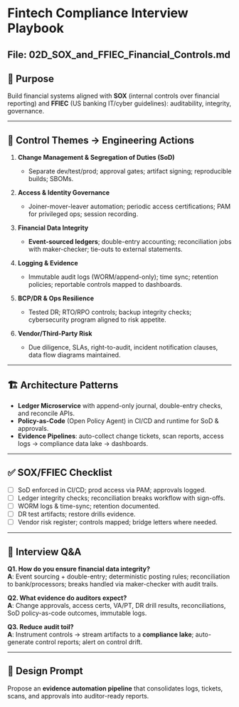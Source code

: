 # Fintech Compliance Interview Playbook
## File: 02D_SOX_and_FFIEC_Financial_Controls.md

## 🎯 Purpose
Build financial systems aligned with **SOX** (internal controls over financial reporting) and **FFIEC** (US banking IT/cyber guidelines): auditability, integrity, governance.

---

## 🔑 Control Themes → Engineering Actions
1. **Change Management & Segregation of Duties (SoD)**
   - Separate dev/test/prod; approval gates; artifact signing; reproducible builds; SBOMs.

2. **Access & Identity Governance**
   - Joiner-mover-leaver automation; periodic access certifications; PAM for privileged ops; session recording.

3. **Financial Data Integrity**
   - **Event-sourced ledgers**; double-entry accounting; reconciliation jobs with maker-checker; tie-outs to external statements.

4. **Logging & Evidence**
   - Immutable audit logs (WORM/append-only); time sync; retention policies; reportable controls mapped to dashboards.

5. **BCP/DR & Ops Resilience**
   - Tested DR; RTO/RPO controls; backup integrity checks; cybersecurity program aligned to risk appetite.

6. **Vendor/Third-Party Risk**
   - Due diligence, SLAs, right-to-audit, incident notification clauses, data flow diagrams maintained.

---

## 🏗️ Architecture Patterns
- **Ledger Microservice** with append-only journal, double-entry checks, and reconcile APIs.
- **Policy-as-Code** (Open Policy Agent) in CI/CD and runtime for SoD & approvals.
- **Evidence Pipelines**: auto-collect change tickets, scan reports, access logs → compliance data lake → dashboards.

---

## ✅ SOX/FFIEC Checklist
- [ ] SoD enforced in CI/CD; prod access via PAM; approvals logged.
- [ ] Ledger integrity checks; reconciliation breaks workflow with sign-offs.
- [ ] WORM logs & time-sync; retention documented.
- [ ] DR test artifacts; restore drills evidence.
- [ ] Vendor risk register; controls mapped; bridge letters where needed.

---

## 🧪 Interview Q&A
**Q1. How do you ensure financial data integrity?**  
**A**: Event sourcing + double-entry; deterministic posting rules; reconciliation to bank/processors; breaks handled via maker-checker with audit trails.

**Q2. What evidence do auditors expect?**  
**A**: Change approvals, access certs, VA/PT, DR drill results, reconciliations, SoD policy-as-code outcomes, immutable logs.

**Q3. Reduce audit toil?**  
**A**: Instrument controls → stream artifacts to a **compliance lake**; auto-generate control reports; alert on control drift.

---

## 🧩 Design Prompt
Propose an **evidence automation pipeline** that consolidates logs, tickets, scans, and approvals into auditor-ready reports.
